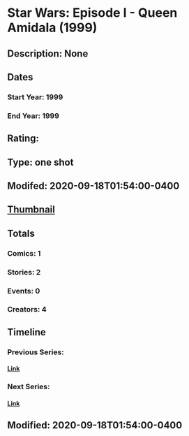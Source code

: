 # Star Wars: Episode I - Queen Amidala (1999)
## Description: None
## Dates
### Start Year: 1999
### End Year: 1999
## Rating: 
## Type: one shot
## Modifed: 2020-09-18T01:54:00-0400
## [Thumbnail](http://i.annihil.us/u/prod/marvel/i/mg/b/40/image_not_available.jpg)
## Totals
### Comics: 1
### Stories: 2
### Events: 0
### Creators: 4
## Timeline
### Previous Series: 
#### [Link]()
### Next Series: 
#### [Link]()
## Modified: 2020-09-18T01:54:00-0400